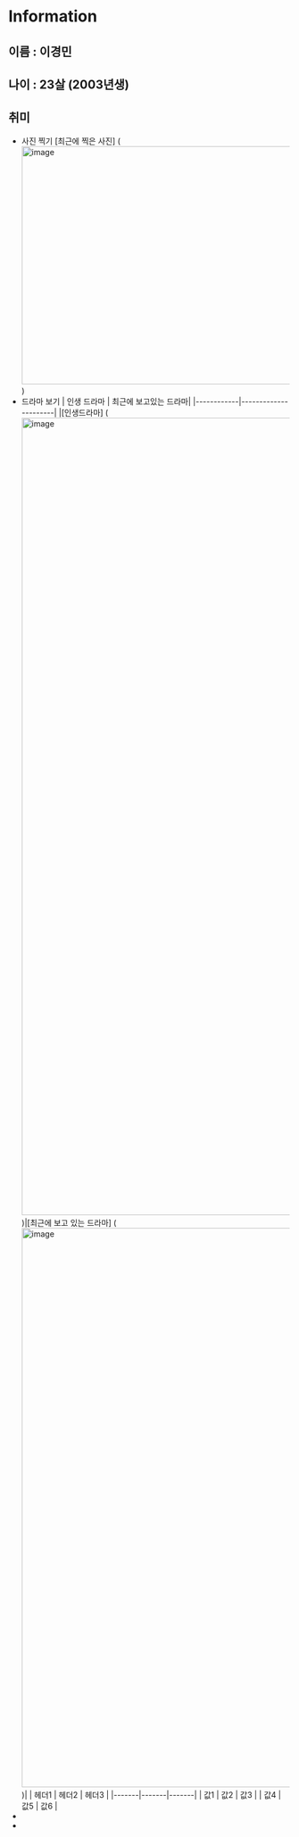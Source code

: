 # Information

## 이름 : 이경민
## 나이 : 23살 (2003년생)

## 취미
* 사진 찍기
[최근에 찍은 사진] (<img width="640" height="427" alt="image" src="https://github.com/user-attachments/assets/6ba4cf44-546e-4ad6-9dcb-6574395a5b2c" />)
* 드라마 보기
| 인생 드라마 | 최근에 보고있는 드라마|
|------------|----------------------|
|[인생드라마] (<img width="1000" height="1430" alt="image" src="https://github.com/user-attachments/assets/1911eced-a711-4e73-bc24-7cf17b5748d4" />)|[최근에 보고 있는 드라마] (<img width="1000" height="1003" alt="image" src="https://github.com/user-attachments/assets/0dfb04a0-80f1-4f4e-9b74-01805462d673" />
)|
| 헤더1 | 헤더2 | 헤더3 |
|-------|-------|-------|
| 값1   | 값2   | 값3   |
| 값4   | 값5   | 값6   |
* 
* 
